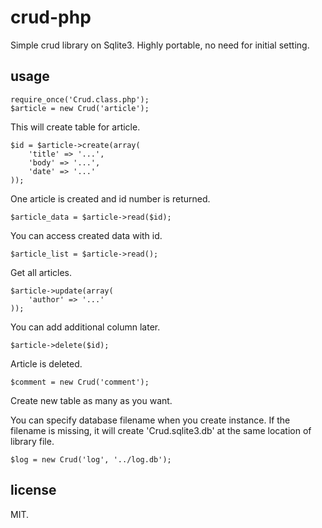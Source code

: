# crud-php

Simple crud library on Sqlite3. Highly portable, no need for initial setting.

## usage

	require_once('Crud.class.php');
	$article = new Crud('article');

This will create table for article.

	$id = $article->create(array(
		'title' => '...',
		'body' => '...',
		'date' => '...'
	));

One article is created and id number is returned.

	$article_data = $article->read($id);

You can access created data with id.

	$article_list = $article->read();

Get all articles.

	$article->update(array(
		'author' => '...'
	));

You can add additional column later.

	$article->delete($id);

Article is deleted.

	$comment = new Crud('comment');

Create new table as many as you want.

You can specify database filename when you create instance. If the filename is missing, it will create 'Crud.sqlite3.db' at the same location of library file.

	$log = new Crud('log', '../log.db');

## license

MIT.
